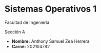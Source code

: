 # Sistemas Operativos 1

Facultad de Ingeniería

Sección A


- **Nombre:** Anthony Samuel Zea Herrera
- **Carné:** 202104782